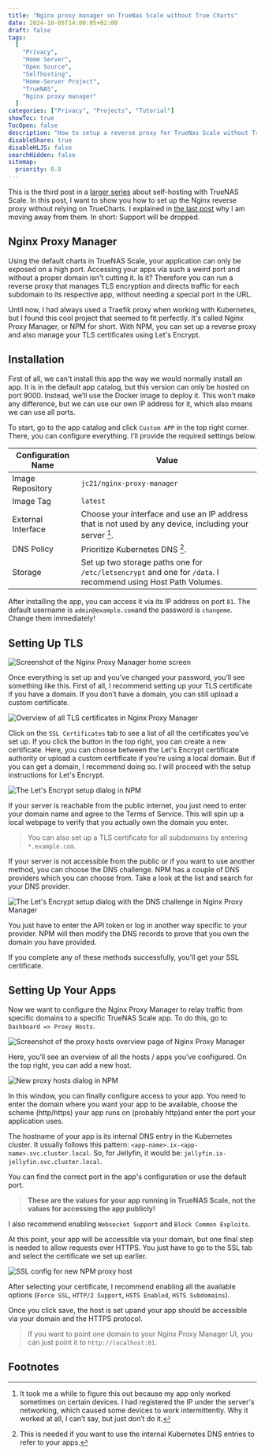 ```yaml
---
title: "Nginx proxy manager on TrueNas Scale without True Charts"
date: 2024-10-05T14:00:05+02:00
draft: false
tags:
  [
    "Privacy",
    "Home Server",
    "Open Source",
    "Selfhosting",
    "Home-Server Project",
    "TrueNAS",
    "Nginx proxy manager"
  ]
categories: ["Privacy", "Projects", "Tutorial"]
showToc: true
TocOpen: false
description: "How to setup a reverse proxy for TrueNas Scale without True Charts using the Nginx proxy manager."
disableShare: true
disableHLJS: false
searchHidden: false
sitemap:
  priority: 0.8
---
```


This is the third post in a [larger series](../../../tags/home-server-project/) about self-hosting with TrueNAS Scale. In this post, I want to show you how to set up the Nginx reverse proxy without relying on TrueCharts. I explained in [the last post](../truenas-scale/) why I am moving away from them. In short: Support will be dropped.

## Nginx Proxy Manager

Using the default charts in TrueNAS Scale, your application can only be exposed on a high port. Accessing your apps via such a weird port and without a proper domain isn't cutting it. Is it? Therefore you can run a reverse proxy that manages TLS encryption and directs traffic for each subdomain to its respective app, without needing a special port in the URL.

Until now, I had always used a Traefik proxy when working with Kubernetes, but I found this cool project that seemed to fit perfectly. It's called Nginx Proxy Manager, or NPM for short. With NPM, you can set up a reverse proxy and also manage your TLS certificates using Let's Encrypt.

## Installation

First of all, we can't install this app the way we would normally install an app. It is in the default app catalog, but this version can only be hosted on port 9000. Instead, we’ll use the Docker image to deploy it. This won’t make any difference, but we can use our own IP address for it, which also means we can use all ports.

To start, go to the app catalog and click `Custom APP` in the top right corner. There, you can configure everything. I’ll provide the required settings below.

| Configuration Name | Value                                                                                                 |
| ------------------ | ----------------------------------------------------------------------------------------------------- |
| Image Repository   | `jc21/nginx-proxy-manager`                                                                             |
| Image Tag          | `latest`                                                                                               |
| External Interface | Choose your interface and use an IP address that is not used by any device, including your server [^1]. |
| DNS Policy         | Prioritize Kubernetes DNS [^2].                                                                        |
| Storage            | Set up two storage paths one for `/etc/letsencrypt` and one for `/data`. I recommend using Host Path Volumes. |

After installing the app, you can access it via its IP address on port `81`. The default username is `admin@example.com`and the password is `changeme`. Change them immediately!

## Setting Up TLS

![Screenshot of the Nginx Proxy Manager home screen](npmHomeScreen.png)

Once everything is set up and you’ve changed your password, you’ll see something like this. First of all, I recommend setting up your TLS certificate if you have a domain. If you don’t have a domain, you can still upload a custom certificate.

![Overview of all TLS certificates in Nginx Proxy Manager](npmSslOverview.png)

Click on the `SSL Certificates` tab to see a list of all the certificates you’ve set up. If you click the button in the top right, you can create a new certificate. Here, you can choose between the Let's Encrypt certificate authority or upload a custom certificate if you're using a local domain. But if you can get a domain, I recommend doing so. I will proceed with the setup instructions for Let's Encrypt.

![The Let's Encrypt setup dialog in NPM](letsEncrypt.png)

If your server is reachable from the public internet, you just need to enter your domain name and agree to the Terms of Service. This will spin up a local webpage to verify that you actually own the domain you enter.

> You can also set up a TLS certificate for all subdomains by entering `*.example.com`.

If your server is not accessible from the public or if you want to use another method, you can choose the DNS challenge. NPM has a couple of DNS providers which you can choose from. Take a look at the list and search for your DNS provider.

![The Let's Encrypt setup dialog with the DNS challenge in Nginx Proxy Manager](letsEncryptDNS.png)

You just have to enter the API token or log in another way specific to your provider. NPM will then modify the DNS records to prove that you own the domain you have provided.

If you complete any of these methods successfully, you'll get your SSL certificate.

## Setting Up Your Apps

Now we want to configure the Nginx Proxy Manager to relay traffic from specific domains to a specific TrueNAS Scale app. To do this, go to `Dashboard => Proxy Hosts`.

![Screenshot of the proxy hosts overview page of Nginx Proxy Manager](npmProxyOverview.png)

Here, you’ll see an overview of all the hosts / apps you’ve configured. On the top right, you can add a new host.

![New proxy hosts dialog in NPM](newProxyHost.png)

In this window, you can finally configure access to your app. You need to enter the domain where you want your app to be available, choose the scheme (http/https) your app runs on (probably http)and enter the port your application uses.

The hostname of your app is its internal DNS entry in the Kubernetes cluster. It usually follows this pattern: `<app-name>.ix-<app-name>.svc.cluster.local`. So, for Jellyfin, it would be: `jellyfin.ix-jellyfin.svc.cluster.local`.

You can find the correct port in the app's configuration or use the default port.

> **These are the values for your app running in TrueNAS Scale, not the values for accessing the app publicly!**

I also recommend enabling `Websocket Support` and `Block Common Exploits`.

At this point, your app will be accessible via your domain, but one final step is needed to allow requests over HTTPS. You just have to go to the SSL tab and select the certificate we set up earlier.

![SSL config for new NPM proxy host](npmProxySSL.png)

After selecting your certificate, I recommend enabling all the available options (`Force SSL`, `HTTP/2 Support`, `HSTS Enabled`, `HSTS Subdomains`).

Once you click save, the host is set upand your app should be accessible via your domain and the HTTPS protocol.

> If you want to point one domain to your Nginx Proxy Manager UI, you can just point it to `http://localhost:81`.

## Footnotes

[^1]: It took me a while to figure this out because my app only worked sometimes on certain devices. I had registered the IP under the server's networking, which caused some devices to work intermittently. Why it worked at all, I can’t say, but just don’t do it.  
[^2]: This is needed if you want to use the internal Kubernetes DNS entries to refer to your apps.
